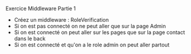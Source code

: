  Exercice Middleware
Partie 1
- Créez un middleware : RoleVerification
- Si on est pas connecté on ne peut aller que sur la page Admin
- Si on est connecté on peut aller sur les pages que sur la page contact dans le back
- Si on est connecté et qu'on a le role admin on peut aller partout